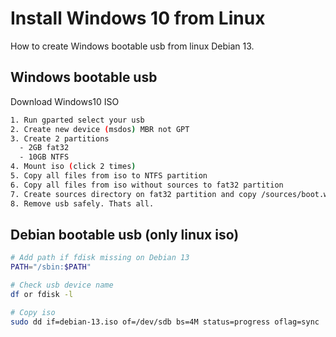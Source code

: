 # Install Windows 10 from Linux
How to create Windows bootable usb from linux Debian 13.

## Windows bootable usb

Download Windows10 ISO

```sh
1. Run gparted select your usb
2. Create new device (msdos) MBR not GPT
3. Create 2 partitions
  - 2GB fat32
  - 10GB NTFS
4. Mount iso (click 2 times)
5. Copy all files from iso to NTFS partition 
6. Copy all files from iso without sources to fat32 partition
7. Create sources directory on fat32 partition and copy /sources/boot.win from iso files to this directory
8. Remove usb safely. Thats all.
```


## Debian bootable usb (only linux iso)

```sh
# Add path if fdisk missing on Debian 13
PATH="/sbin:$PATH"

# Check usb device name
df or fdisk -l

# Copy iso
sudo dd if=debian-13.iso of=/dev/sdb bs=4M status=progress oflag=sync
```

